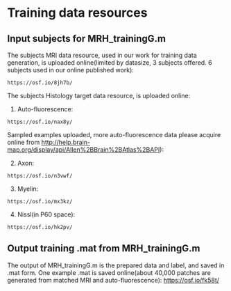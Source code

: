 # Training data resources
## Input subjects for MRH_trainingG.m
The subjects MRI data resource, used in our work for training data generation, is uploaded online(limited by datasize, 3 subjects offered. 6 subjects used in our online published work):
```
https://osf.io/8jh7b/
```
The subjects Histology target data resource, is uploaded online:
1. Auto-fluorescence:
```
https://osf.io/nax8y/
```
Sampled examples uploaded, more auto-fluorescence data please acquire online from http://help.brain-map.org/display/api/Allen%2BBrain%2BAtlas%2BAPI):

2. Axon:
```
https://osf.io/n3vwf/
```

3. Myelin:
```
https://osf.io/mx3kz/
```
4. Nissl(in P60 space):
```
https://osf.io/hk2pv/
```

## Output training .mat from MRH_trainingG.m
The output of MRH_trainingG.m is the prepared data and label, and saved in .mat form. 
One example .mat is saved online(about 40,000 patches are generated from matched MRI and auto-fluorescence):
https://osf.io/fk58t/

